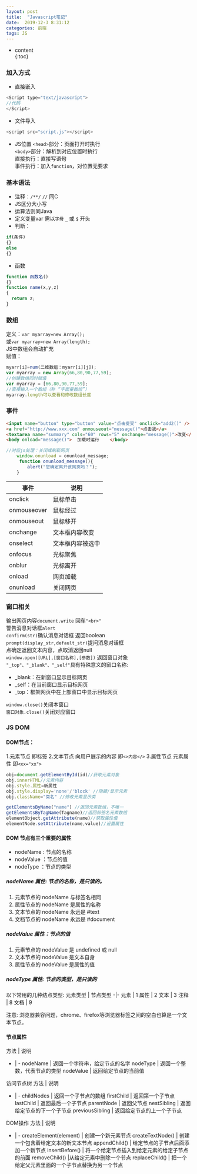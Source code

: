 ```yaml
---  
layout: post  
title:  "Javascript笔记"  
date:  2019-12-3 8:31:12  
categories: 前端  
tags: JS  
---  
```


* content  
{:toc}  

### 加入方式
- 直接嵌入  
```js
<Script type="text/javascript"> 
//代码
</Script>
```
- 文件导入  
```js
<script src="script.js"></script>
```
- JS位置
```<head>```部分：页面打开时执行  
```<body>```部分：解析到对应位置时执行  
直接执行：直接写语句  
事件执行：加入```function```，对位置无要求  

### 基本语法
- 注释：```/**/``` ```//``` 同C
- JS区分大小写
- 运算法则同Java
- 定义变量var
需以```字母``` ```_``` 或 ```$``` 开头  
- 判断：
```js
if(条件)
{}
else
{}
```
- 函数
```js
function 函数名()
{}
function name(x,y,z)
{
  return z;
}
```

### 数组
定义：```var myarray=new Array();```   
或```var myarray=new Array(length);```  
JS中数组会自动扩充  
赋值：   
```js
myarr[i]=num(二维数组：myarr[i][j]);
var myarray = new Array(66,80,90,77,59);
//创建数组同时赋值
var myarray = [66,80,90,77,59];
//直接输入一个数组（称 “字面量数组”）
myarray.length可以查看和修改数组长度
```

### 事件
```html
<input name="button" type="button" value="点击提交" onclick="add2()" />
<a href="http://www.xxx.com" onmouseout="message()">点击我</a>
<textarea name="summary" cols="60" rows="5" onchange="message()">改变</textarea>
<body onload="message()">  加载时运行    </body>
```
```js
//对应js处理：关闭或刷新网页
    window.onunload = onunload_message;   
     function onunload_message(){   
        alert("您确定离开该网页吗？");   
    } 
```
事件 | 说明
-|-
onclick | 鼠标单击
onmouseover | 鼠标经过
onmouseout | 鼠标移开
onchange | 文本框内容改变
onselect | 文本框内容被选中
onfocus | 光标聚焦
onblur | 光标离开
onload | 网页加载
onunload | 关闭网页

### 窗口相关
输出网页内容```document.write```  回车```"<br>"```  
警告消息对话框```alert```  
```confirm(str)```确认消息对话框 返回boolean  
```prompt(display_str,default_str)```提问消息对话框  
点确定返回文本内容，点取消返回null  
```window.open([URL],[窗口名称],[参数])``` 返回窗口对象  
```"_top"、"_blank"、"_self"```具有特殊意义的窗口名称:  
-  _blank：在新窗口显示目标网页
-  _self：在当前窗口显示目标网页
-  _top：框架网页中在上部窗口中显示目标网页

```window.close()```关闭本窗口  
```窗口对象.close()```关闭对应窗口  

### JS DOM
#### DOM节点：
1.元素节点 即标签
2.文本节点 向用户展示的内容 即```<>内容</>```
3.属性节点 元素属性 即```<xx="xx">```

```js
obj=document.getElementById(id)//获取元素对象
obj.innerHTML//元素内容
obj.style.属性=新属性
obj.style.display='none'/'block' //隐藏/显示元素
obj.className="类名" //修改元素显示类

getElementsByName("name") //返回元素数组，不唯一
getElementsByTagName(Tagname)//返回标签名元素数组
elementObject.getAttribute(name)//获取属性值
elementNode.setAttribute(name,value)//设置属性
```

#### DOM 节点有三个重要的属性
- nodeName : 节点的名称
- nodeValue ：节点的值
- nodeType ：节点的类型
##### nodeName 属性: 节点的名称，是只读的。
1. 元素节点的 nodeName 与标签名相同
2. 属性节点的 nodeName 是属性的名称
3. 文本节点的 nodeName 永远是 #text
4. 文档节点的 nodeName 永远是 #document
##### nodeValue 属性：节点的值
1. 元素节点的 nodeValue 是 undefined 或 null
2. 文本节点的 nodeValue 是文本自身
3. 属性节点的 nodeValue 是属性的值
##### nodeType 属性: 节点的类型，是只读的
以下常用的几种结点类型:
元素类型 | 节点类型
-|-
  元素    |     1
  属性    |     2
  文本    |     3
  注释    |     8
  文档    |     9

注意: 浏览器兼容问题，chrome、firefox等浏览器标签之间的空白也算是一个文本节点。

#### 节点属性
方法 | 说明
- | -
nodeName | 返回一个字符串，给定节点的名字
nodeType | 返回一个整数，代表节点的类型
nodeValue | 返回给定节点的当前值

访问节点树
方法 | 说明
- | -
childNodes | 返回一个子节点的数组
firstChild | 返回第一个子节点
lastChild | 返回最后一个子节点
parentNode | 返回父节点
nestSibling | 返回给定节点的下一个子节点
previousSibling | 返回给定节点的上一个子节点

DOM操作
方法 | 说明
- | -
createElement(element) | 创建一个新元素节点
createTextNode() | 创建一个包含着给定文本的新文本节点
appendChild() | 给定节点的子节点后面添加一个新节点
insertBefore() | 将一个给定节点插入到给定元素的给定子节点的前面
removeChild() |从给定元素中删除一个节点
replaceChild() | 把一个给定父元素里面的一个子节点替换为另一个节点


